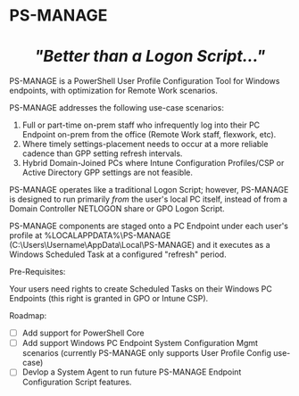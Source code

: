 # PS-MANAGE

<center>

# _"Better than a Logon Script..."_

</center>

PS-MANAGE is a PowerShell User Profile Configuration Tool for Windows endpoints, with optimization for Remote Work scenarios.

PS-MANAGE addresses the following use-case scenarios:

1. Full or part-time on-prem staff who infrequently log into their PC Endpoint on-prem from the office (Remote Work staff, flexwork, etc).
2. Where timely settings-placement needs to occur at a more reliable cadence than GPP setting refresh intervals.
3. Hybrid Domain-Joined PCs where Intune Configuration Profiles/CSP or Active Directory GPP settings are not feasible.

PS-MANAGE operates like a traditional Logon Script; however, PS-MANAGE is designed to run primarily _from_ the user's local PC itself, instead of from a Domain Controller NETLOGON share or GPO Logon Script.

PS-MANAGE components are staged onto a PC Endpoint under each user's profile at %LOCALAPPDATA%\PS-MANAGE (C:\Users\Username\AppData\Local\PS-MANAGE) and it executes as a Windows Scheduled Task at a configured "refresh" period.

Pre-Requisites:

Your users need rights to create Scheduled Tasks on their Windows PC Endpoints (this right is granted in GPO or Intune CSP).

Roadmap:

- [ ] Add support for PowerShell Core
- [ ] Add support Windows PC Endpoint System Configuration Mgmt scenarios (currently PS-MANAGE only supports User Profile Config use-case)
- [ ] Devlop a System Agent to run future PS-MANAGE Endpoint Configuration Script features.
